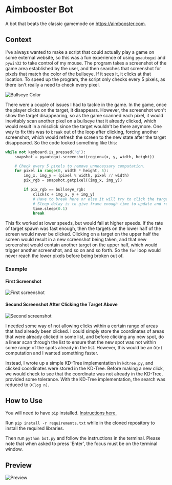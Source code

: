 # Aimbooster Bot
A bot that beats the classic gamemode on https://aimbooster.com.

## Context
I've always wanted to make a script that could actually play a game on some external website, so this was a fun experience of using `pyautogui` and `pywin32` to take control of my mouse. The program takes a screenshot of the game area established by the user, and then searches that screenshot for pixels that match the color of the bullseye. If it sees it, it clicks at that location. To speed up the program, the script only checks every 5 pixels, as there isn't really a need to check every pixel.

![Bullseye Color](https://i.imgur.com/zgAe7hH.png)

There were a couple of issues I had to tackle in the game. In the game, once the player clicks on the target, it disappears. However, the screenshot won't show the target disappearing, so as the game scanned each pixel, it would inevitably scan another pixel on a bullseye that it already clicked, which would result in a misclick since the target wouldn't be there anymore. One way to fix this was to `break` out of the loop after clicking, forcing another screenshot, which would refresh the screen to the new state after the target disappeared. So the code looked something like this:

```py
while not keyboard.is_pressed('q'):
    snapshot = pyautogui.screenshot(region=(x, y, width, height))

    # Check every 5 pixels to remove unnecessary computation.
    for pixel in range(0, width * height, 5):
        img_x, img_y = (pixel % width, pixel // width)
        pix_rgb = snapshot.getpixel((img_x, img_y))

        if pix_rgb == bullseye_rgb:
            click(x + img_x, y + img_y)
            # Have to break here or else it will try to click the target again.
            # Sleep delay is to give frame enough time to update and remove the target.
            time.sleep(0.1)
            break
```

This fix worked at lower speeds, but would fail at higher speeds. If the rate of target spawn was fast enough, then the targets on the lower half of the screen would never be clicked. Clicking on a target on the upper half the screen would result in a new screenshot being taken, and that new screenshot would contain another target on the upper half, which would trigger another screenshot, and so on and so forth. So the `for` loop would never reach the lower pixels before being broken out of.

### Example
#### First Screenshot
![First screenshot](https://i.imgur.com/sbJyr5a.png)

#### Second Screenshot After Clicking the Target Above
![Second screenshot](https://i.imgur.com/qndPw2e.png)

I needed some way of not allowing clicks within a certain range of areas that had already been clicked. I could simply store the coordinates of areas that were already clicked in some list, and before clicking any new spot, do a linear scan through the list to ensure that the new spot was not within some range of the spots already in the list. However, this would be an `O(n)` computation and I wanted something faster.

Instead, I wrote up a simple KD-Tree implementation in `kdtree.py`, and clicked coordinates were stored in the KD-Tree. Before making a new click, we would check to see that the coordinate was not already in the KD-Tree, provided some tolerance. With the KD-Tree implementation, the search was reduced to `O(log n)`.


## How to Use
You will need to have `pip` installed. [Instructions here.](https://pip.pypa.io/en/stable/installing/)

Run `pip install -r requirements.txt` while in the cloned repository to install the required libraries.

Then run `python bot.py` and follow the instructions in the terminal. Please note that when asked to press 'Enter', the focus must be on the terminal window.


## Preview
![Preview](https://i.imgur.com/iXsEdFA.gif)
